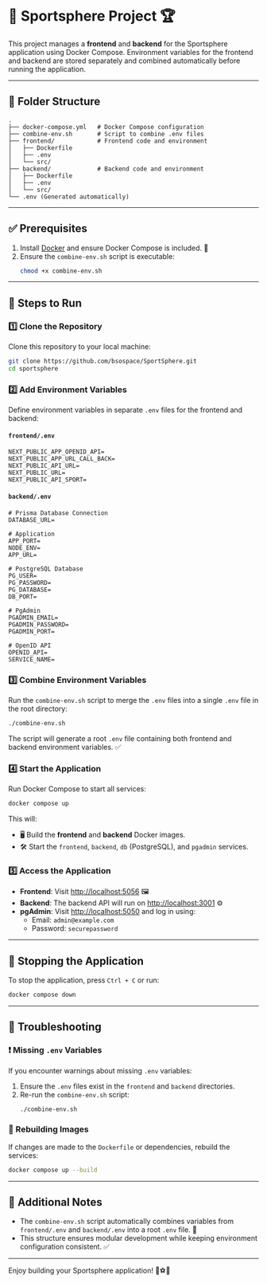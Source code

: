# 🏀 Sportsphere Project 🏆

This project manages a **frontend** and **backend** for the Sportsphere application using Docker Compose. Environment variables for the frontend and backend are stored separately and combined automatically before running the application.

---

## 📂 Folder Structure
```
.
├── docker-compose.yml   # Docker Compose configuration
├── combine-env.sh       # Script to combine .env files
├── frontend/            # Frontend code and environment
│   ├── Dockerfile
│   ├── .env
│   └── src/
├── backend/             # Backend code and environment
│   ├── Dockerfile
│   ├── .env
│   └── src/
└── .env (Generated automatically)
```

---

## ✅ Prerequisites
1. Install [Docker](https://www.docker.com/) and ensure Docker Compose is included. 🐳
2. Ensure the `combine-env.sh` script is executable:
   ```bash
   chmod +x combine-env.sh
   ```

---

## 🚀 Steps to Run

### 1️⃣ Clone the Repository
Clone this repository to your local machine:
```bash
git clone https://github.com/bsospace/SportSphere.git
cd sportsphere
```

### 2️⃣ Add Environment Variables
Define environment variables in separate `.env` files for the frontend and backend:

#### `frontend/.env`
```env
NEXT_PUBLIC_APP_OPENID_API=
NEXT_PUBLIC_APP_URL_CALL_BACK=
NEXT_PUBLIC_API_URL=
NEXT_PUBLIC_URL=
NEXT_PUBLIC_API_SPORT=
```

#### `backend/.env`
```env
# Prisma Database Connection
DATABASE_URL=

# Application
APP_PORT=
NODE_ENV=
APP_URL=

# PostgreSQL Database
PG_USER=
PG_PASSWORD=
PG_DATABASE=
DB_PORT=

# PgAdmin
PGADMIN_EMAIL=
PGADMIN_PASSWORD=
PGADMIN_PORT=

# OpenID API
OPENID_API=
SERVICE_NAME=
```

### 3️⃣ Combine Environment Variables
Run the `combine-env.sh` script to merge the `.env` files into a single `.env` file in the root directory:
```bash
./combine-env.sh
```

The script will generate a root `.env` file containing both frontend and backend environment variables. ✅

### 4️⃣ Start the Application
Run Docker Compose to start all services:
```bash
docker compose up
```

This will:
- 🖥️ Build the **frontend** and **backend** Docker images.
- 🛠️ Start the `frontend`, `backend`, `db` (PostgreSQL), and `pgadmin` services.

### 5️⃣ Access the Application
- **Frontend**: Visit [http://localhost:5056](http://localhost:5056) 🖼️  
- **Backend**: The backend API will run on [http://localhost:3001](http://localhost:3001) ⚙️  
- **pgAdmin**: Visit [http://localhost:5050](http://localhost:5050) and log in using:
  - Email: `admin@example.com`
  - Password: `securepassword`

---

## 🛑 Stopping the Application
To stop the application, press `Ctrl + C` or run:
```bash
docker compose down
```

---

## 🔧 Troubleshooting

### ❗ Missing `.env` Variables
If you encounter warnings about missing `.env` variables:
1. Ensure the `.env` files exist in the `frontend` and `backend` directories.
2. Re-run the `combine-env.sh` script:
   ```bash
   ./combine-env.sh
   ```

### 🔄 Rebuilding Images
If changes are made to the `Dockerfile` or dependencies, rebuild the services:
```bash
docker compose up --build
```

---

## 📌 Additional Notes
- The `combine-env.sh` script automatically combines variables from `frontend/.env` and `backend/.env` into a root `.env` file. 🔗
- This structure ensures modular development while keeping environment configuration consistent. ✅

---

Enjoy building your Sportsphere application! 🏀⚽🏐